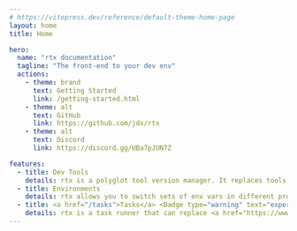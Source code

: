 ```yaml
---
# https://vitepress.dev/reference/default-theme-home-page
layout: home
title: Home

hero:
  name: "rtx documentation"
  tagline: "The front-end to your dev env"
  actions:
    - theme: brand
      text: Getting Started
      link: /getting-started.html
    - theme: alt
      text: GitHub
      link: https://github.com/jdx/rtx
    - theme: alt
      text: Discord
      link: https://discord.gg/UBa7pJUN7Z

features:
  - title: Dev Tools
    details: rtx is a polyglot tool version manager. It replaces tools like <a href="https://asdf-vm.com">asdf</a>, nvm, pyenv, rbenv, etc.
  - title: Environments
    details: rtx allows you to switch sets of env vars in different project directories. It can replace <a href="https://github.com/direnv/direnv">direnv</a>.
  - title: <a href="/tasks">Tasks</a> <Badge type="warning" text="experimental" />
    details: rtx is a task runner that can replace <a href="https://www.gnu.org/software/make">make</a>, or <a href="https://docs.npmjs.com/cli/v10/using-npm/scripts">npm scripts</a>.
---
```

